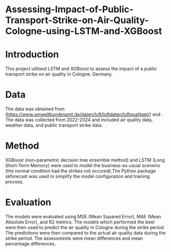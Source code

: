 # Assessing-Impact-of-Public-Transport-Strike-on-Air-Quality-Cologne-using-LSTM-and-XGBoost

# Introduction

This project utilised LSTM and XGBoost to assess the impact of a public transport strike on air quality in Cologne, Germany.


# Data
The data was obtained from (https://www.umweltbundesamt.de/daten/luft/luftdaten/luftqualitaet/) and . The data was collected from 2022-2024 and included air quality data, weather data, and public transport strike data.

# Method
XGBoost (non-parametric decision tree ensemble method) and LSTM (Long Short-Term Memory) were used to model the business-as-usual scenerio (the normal condition had the strikes not occured).The Python package skforecast was used to simplify the model configuration and training process.

# Evaluation
The models were evaluated using MSE (Mean Squared Error),  MAE (Mean Absolute Error), and R2 metrics. The models which performed the best were then used to predict the air quality in Cologne during the strike period. The predictions were then compared to the actual air quality data during the strike period. The assessments were mean differences and mean percentage differences.


